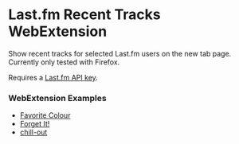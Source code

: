 # Last.fm Recent Tracks WebExtension

Show recent tracks for selected Last.fm users on the new tab page. Currently only tested with Firefox.

Requires a [Last.fm API key](https://www.last.fm/api/account/create).

### WebExtension Examples
 
* [Favorite Colour](https://github.com/mdn/webextensions-examples/tree/master/favourite-colour)
* [Forget It!](https://github.com/mdn/webextensions-examples/tree/master/forget-it)
* [chill-out](https://github.com/mdn/webextensions-examples/tree/master/chill-out)
